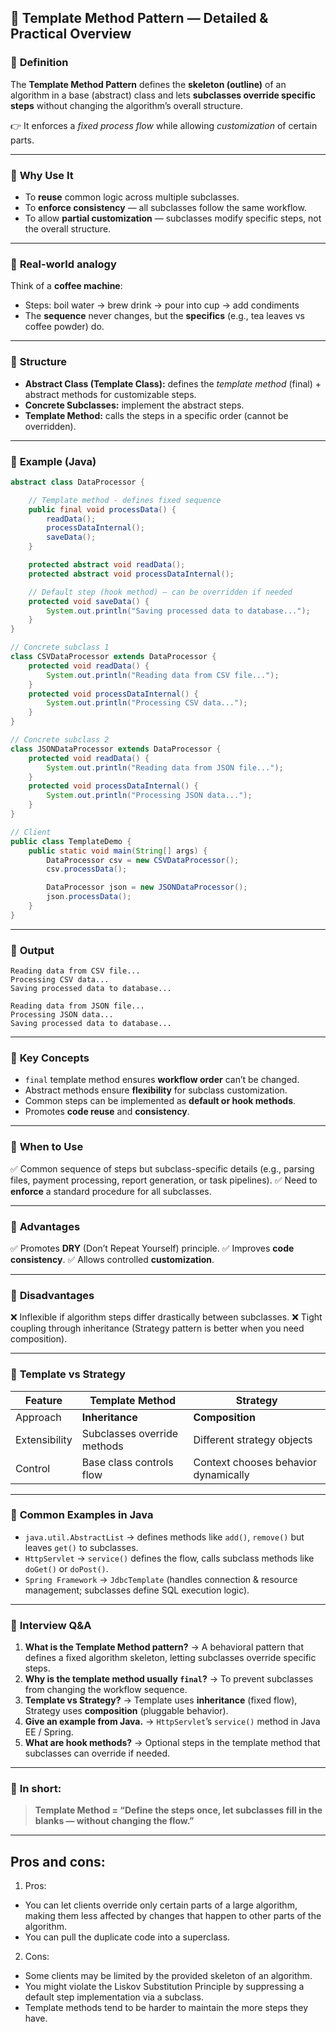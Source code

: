
## 🧩 **Template Method Pattern — Detailed & Practical Overview**

### 🔹 **Definition**

The **Template Method Pattern** defines the **skeleton (outline)** of an algorithm in a base (abstract) class and lets **subclasses override specific steps** without changing the algorithm’s overall structure.

👉 It enforces a *fixed process flow* while allowing *customization* of certain parts.

---

### 🔹 **Why Use It**

* To **reuse** common logic across multiple subclasses.
* To **enforce consistency** — all subclasses follow the same workflow.
* To allow **partial customization** — subclasses modify specific steps, not the overall structure.

---

### 🔹 **Real-world analogy**

Think of a **coffee machine**:

* Steps: boil water → brew drink → pour into cup → add condiments
* The **sequence** never changes, but the **specifics** (e.g., tea leaves vs coffee powder) do.

---

### 🔹 **Structure**

* **Abstract Class (Template Class):** defines the *template method* (final) + abstract methods for customizable steps.
* **Concrete Subclasses:** implement the abstract steps.
* **Template Method:** calls the steps in a specific order (cannot be overridden).

---

### 🔹 **Example (Java)**

```java
abstract class DataProcessor {

    // Template method - defines fixed sequence
    public final void processData() {
        readData();
        processDataInternal();
        saveData();
    }

    protected abstract void readData();
    protected abstract void processDataInternal();

    // Default step (hook method) — can be overridden if needed
    protected void saveData() {
        System.out.println("Saving processed data to database...");
    }
}

// Concrete subclass 1
class CSVDataProcessor extends DataProcessor {
    protected void readData() {
        System.out.println("Reading data from CSV file...");
    }
    protected void processDataInternal() {
        System.out.println("Processing CSV data...");
    }
}

// Concrete subclass 2
class JSONDataProcessor extends DataProcessor {
    protected void readData() {
        System.out.println("Reading data from JSON file...");
    }
    protected void processDataInternal() {
        System.out.println("Processing JSON data...");
    }
}

// Client
public class TemplateDemo {
    public static void main(String[] args) {
        DataProcessor csv = new CSVDataProcessor();
        csv.processData();

        DataProcessor json = new JSONDataProcessor();
        json.processData();
    }
}
```

---

### 🔹 **Output**

```
Reading data from CSV file...
Processing CSV data...
Saving processed data to database...

Reading data from JSON file...
Processing JSON data...
Saving processed data to database...
```

---

### 🔹 **Key Concepts**

* `final` template method ensures **workflow order** can’t be changed.
* Abstract methods ensure **flexibility** for subclass customization.
* Common steps can be implemented as **default or hook methods**.
* Promotes **code reuse** and **consistency**.

---

### 🔹 **When to Use**

✅ Common sequence of steps but subclass-specific details (e.g., parsing files, payment processing, report generation, or task pipelines).
✅ Need to **enforce** a standard procedure for all subclasses.

---

### 🔹 **Advantages**

✅ Promotes **DRY** (Don’t Repeat Yourself) principle.
✅ Improves **code consistency**.
✅ Allows controlled **customization**.

---

### 🔹 **Disadvantages**

❌ Inflexible if algorithm steps differ drastically between subclasses.
❌ Tight coupling through inheritance (Strategy pattern is better when you need composition).

---

### 🔹 **Template vs Strategy**

| Feature       | Template Method             | Strategy                             |
| ------------- | --------------------------- | ------------------------------------ |
| Approach      | **Inheritance**             | **Composition**                      |
| Extensibility | Subclasses override methods | Different strategy objects           |
| Control       | Base class controls flow    | Context chooses behavior dynamically |

---

### 🔹 **Common Examples in Java**

* `java.util.AbstractList` → defines methods like `add()`, `remove()` but leaves `get()` to subclasses.
* `HttpServlet` → `service()` defines the flow, calls subclass methods like `doGet()` or `doPost()`.
* `Spring Framework` → `JdbcTemplate` (handles connection & resource management; subclasses define SQL execution logic).

---

### 🔹 **Interview Q&A**

1. **What is the Template Method pattern?**
   → A behavioral pattern that defines a fixed algorithm skeleton, letting subclasses override specific steps.
2. **Why is the template method usually `final`?**
   → To prevent subclasses from changing the workflow sequence.
3. **Template vs Strategy?**
   → Template uses **inheritance** (fixed flow), Strategy uses **composition** (pluggable behavior).
4. **Give an example from Java.**
   → `HttpServlet`’s `service()` method in Java EE / Spring.
5. **What are hook methods?**
   → Optional steps in the template method that subclasses can override if needed.

---

### 🧠 **In short:**

> **Template Method = “Define the steps once, let subclasses fill in the blanks — without changing the flow.”**

---



## Pros and cons:

1. Pros:

-  You can let clients override only certain parts of a large algorithm, making them less affected by changes that happen to other parts of the algorithm.
- You can pull the duplicate code into a superclass.


2. Cons:

- Some clients may be limited by the provided skeleton of an algorithm.
- You might violate the Liskov Substitution Principle by suppressing a default step implementation via a subclass.
- Template methods tend to be harder to maintain the more steps they have.